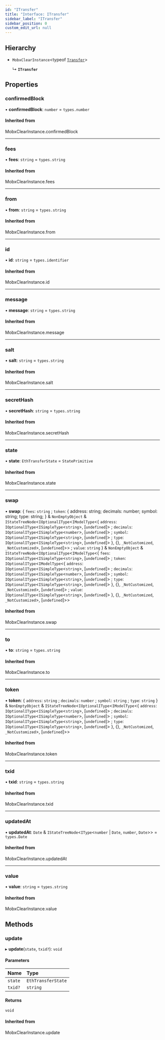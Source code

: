 ```yaml
---
id: "ITransfer"
title: "Interface: ITransfer"
sidebar_label: "ITransfer"
sidebar_position: 0
custom_edit_url: null
---
```


## Hierarchy

- `MobxClearInstance`<typeof [`Transfer`](../modules#transfer)\>

  ↳ **`ITransfer`**

## Properties

### confirmedBlock

• **confirmedBlock**: `number` = `types.number`

#### Inherited from

MobxClearInstance.confirmedBlock

___

### fees

• **fees**: `string` = `types.string`

#### Inherited from

MobxClearInstance.fees

___

### from

• **from**: `string` = `types.string`

#### Inherited from

MobxClearInstance.from

___

### id

• **id**: `string` = `types.identifier`

#### Inherited from

MobxClearInstance.id

___

### message

• **message**: `string` = `types.string`

#### Inherited from

MobxClearInstance.message

___

### salt

• **salt**: `string` = `types.string`

#### Inherited from

MobxClearInstance.salt

___

### secretHash

• **secretHash**: `string` = `types.string`

#### Inherited from

MobxClearInstance.secretHash

___

### state

• **state**: `EthTransferState` = `StatePrimitive`

#### Inherited from

MobxClearInstance.state

___

### swap

• **swap**: { `fees`: `string` ; `token`: { address: string; decimals: number; symbol: string; type: string; } & `NonEmptyObject` & `IStateTreeNode`<`IOptionalIType`<`IModelType`<{ `address`: `IOptionalIType`<`ISimpleType`<`string`\>, [`undefined`]\> ; `decimals`: `IOptionalIType`<`ISimpleType`<`number`\>, [`undefined`]\> ; `symbol`: `IOptionalIType`<`ISimpleType`<`string`\>, [`undefined`]\> ; `type`: `IOptionalIType`<`ISimpleType`<`string`\>, [`undefined`]\>  }, {}, `_NotCustomized`, `_NotCustomized`\>, [`undefined`]\>\> ; `value`: `string`  } & `NonEmptyObject` & `IStateTreeNode`<`IOptionalIType`<`IModelType`<{ `fees`: `IOptionalIType`<`ISimpleType`<`string`\>, [`undefined`]\> ; `token`: `IOptionalIType`<`IModelType`<{ `address`: `IOptionalIType`<`ISimpleType`<`string`\>, [`undefined`]\> ; `decimals`: `IOptionalIType`<`ISimpleType`<`number`\>, [`undefined`]\> ; `symbol`: `IOptionalIType`<`ISimpleType`<`string`\>, [`undefined`]\> ; `type`: `IOptionalIType`<`ISimpleType`<`string`\>, [`undefined`]\>  }, {}, `_NotCustomized`, `_NotCustomized`\>, [`undefined`]\> ; `value`: `IOptionalIType`<`ISimpleType`<`string`\>, [`undefined`]\>  }, {}, `_NotCustomized`, `_NotCustomized`\>, [`undefined`]\>\>

#### Inherited from

MobxClearInstance.swap

___

### to

• **to**: `string` = `types.string`

#### Inherited from

MobxClearInstance.to

___

### token

• **token**: { `address`: `string` ; `decimals`: `number` ; `symbol`: `string` ; `type`: `string`  } & `NonEmptyObject` & `IStateTreeNode`<`IOptionalIType`<`IModelType`<{ `address`: `IOptionalIType`<`ISimpleType`<`string`\>, [`undefined`]\> ; `decimals`: `IOptionalIType`<`ISimpleType`<`number`\>, [`undefined`]\> ; `symbol`: `IOptionalIType`<`ISimpleType`<`string`\>, [`undefined`]\> ; `type`: `IOptionalIType`<`ISimpleType`<`string`\>, [`undefined`]\>  }, {}, `_NotCustomized`, `_NotCustomized`\>, [`undefined`]\>\>

#### Inherited from

MobxClearInstance.token

___

### txid

• **txid**: `string` = `types.string`

#### Inherited from

MobxClearInstance.txid

___

### updatedAt

• **updatedAt**: `Date` & `IStateTreeNode`<`IType`<`number` \| `Date`, `number`, `Date`\>\> = `types.Date`

#### Inherited from

MobxClearInstance.updatedAt

___

### value

• **value**: `string` = `types.string`

#### Inherited from

MobxClearInstance.value

## Methods

### update

▸ **update**(`state`, `txid?`): `void`

#### Parameters

| Name | Type |
| :------ | :------ |
| `state` | `EthTransferState` |
| `txid?` | `string` |

#### Returns

`void`

#### Inherited from

MobxClearInstance.update
